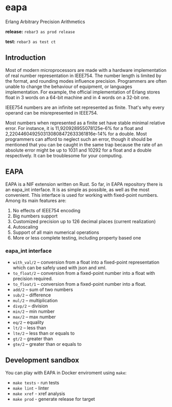 # eapa
Erlang Arbitrary Precision Arithmetics

**release:**
`rebar3 as prod release`

**test:**
`rebar3 as test ct`

## Introduction

Most of modern microprocessors are made with a hardware implementation of real number representation in IEEE754. The number length is limited by the format, and rounding modes influence precision. Programmers are often unable to change the behaviour of equipment, or languages implementation. For example, the official implementation of Erlang stores float in 3 words on a 64-bit machine and in 4 words on a 32-bit one.

IEEE754 numbers are an infinite set represented as finite. That's why every operand can be misrepresented in IEEE754.

Most numbers when represented as a finite set have stable minimal relative error. For instance, it is 11,920928955078125e-6% for a float and 2,2204460492503130808472633361816e-14% for a double. Most programmers can afford to neglect such an error, though it should be mentioned that you can be caught in the same trap because the rate of an absolute error might be up to 1031 and 10292 for a float and a double respectively. It can be troublesome for your computing.

## EAPA
EAPA is a NIF extension written on Rust. So far, in EAPA repository there is an eapa_int interface. It is as simple as possible, as well as the most convenient. This interface is used for working with fixed-point numbers. Among its main features are:
1. No effects of IEEE754 encoding 	
1. Big numbers support 	
1. Customized precision up to 126 decimal places (current realization)
1. Autoscaling
1. Support of all main numerical operations
1. More or less complete testing, including property based one

### eapa_int interface
* `with_val/2` – conversion from a float into a fixed-point representation which can be safely used with json and xml. 
* `to_float/2` – conversion from a fixed-point number into a float with precision required.
* `to_float/1` – conversion from a fixed-point number into a float. 	
* `add/2` – sum of two numbers
* `sub/2` – difference
* `mul/2` – multiplication
* `divp/2` – division
* `min/2` – min number
* `max/2` – max number
* `eq/2` – equality
* `lt/2` – less than 	
* `lte/2` – less than or equals to
* `gt/2` – greater than
* `gte/2` – greater than or equals to

## Development sandbox
You can play with EAPA in Docker enviroment using `make`:
* `make tests` - run tests
* `make lint` - linter
* `make xref` - xref analysis
* `make prod` - generate release for target
